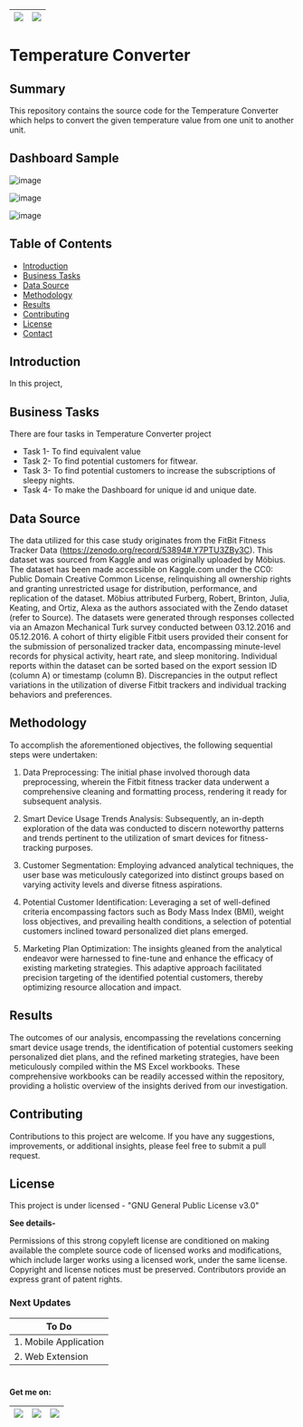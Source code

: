 |      ![](https://img.shields.io/badge/python-3.x-blue?logo=python&logoColor=yellow&labelColor=black)                    | ![](https://img.shields.io/badge/License-MIT-green?labelColor=black)
|-------------------------------------------------------------------------------------------------------------------------|--------------------------------|

# Temperature Converter

## Summary 

This repository contains the source code for the Temperature Converter which helps to convert the given temperature value from one unit to another unit. 

## Dashboard Sample

![image](https://github.com/Pramod2021-24IT/Temperature-Converter/assets/95674009/988cd039-c23b-4997-ae20-5c466ed9826d)

![image](https://github.com/Pramod2021-24IT/Temperature-Converter/assets/95674009/439978c1-bee9-491c-88fd-197d2b1e70ec)

![image](https://github.com/Pramod2021-24IT/Temperature-Converter/assets/95674009/f9009f98-0427-447b-af04-6ccae130dd4b)



## Table of Contents

* [Introduction](#introduction)
* [Business Tasks](#business-tasks)
* [Data Source](#data-source)
* [Methodology](#methodology)
* [Results](#results) 
* [Contributing](#contributing)
* [License](#license)
* [Contact](#contact)
  
## Introduction

In this project, 

## Business Tasks

There are four tasks in Temperature Converter project
- Task 1- To find equivalent value
- Task 2- To find potential customers for fitwear.
- Task 3- To find potential customers to increase the subscriptions of sleepy nights.
- Task 4- To make the Dashboard for unique id and unique date.

## Data Source

The data utilized for this case study originates from the FitBit Fitness Tracker Data (https://zenodo.org/record/53894#.Y7PTU3ZBy3C). This dataset was sourced from Kaggle and was originally uploaded by Möbius. The dataset has been made accessible on Kaggle.com under the CC0: Public Domain Creative Common License, relinquishing all ownership rights and granting unrestricted usage for distribution, performance, and replication of the dataset. Möbius attributed Furberg, Robert, Brinton, Julia, Keating, and Ortiz, Alexa as the authors associated with the Zendo dataset (refer to Source).
The datasets were generated through responses collected via an Amazon Mechanical Turk survey conducted between 03.12.2016 and 05.12.2016. A cohort of thirty eligible Fitbit users provided their consent for the submission of personalized tracker data, encompassing minute-level records for physical activity, heart rate, and sleep monitoring. Individual reports within the dataset can be sorted based on the export session ID (column A) or timestamp (column B). Discrepancies in the output reflect variations in the utilization of diverse Fitbit trackers and individual tracking behaviors and preferences.

## Methodology

To accomplish the aforementioned objectives, the following sequential steps were undertaken:

1. Data Preprocessing:
   The initial phase involved thorough data preprocessing, wherein the Fitbit fitness tracker data underwent a comprehensive cleaning and formatting process, rendering it ready for subsequent analysis.

2. Smart Device Usage Trends Analysis:
   Subsequently, an in-depth exploration of the data was conducted to discern noteworthy patterns and trends pertinent to the utilization of smart devices for fitness-tracking purposes.
   
4. Customer Segmentation:
   Employing advanced analytical techniques, the user base was meticulously categorized into distinct groups based on varying activity levels and diverse fitness aspirations.
   
6. Potential Customer Identification:
   Leveraging a set of well-defined criteria encompassing factors such as Body Mass Index (BMI), weight loss objectives, and prevailing health conditions, a selection of potential customers inclined toward personalized diet plans emerged.

7. Marketing Plan Optimization:
   The insights gleaned from the analytical endeavor were harnessed to fine-tune and enhance the efficacy of existing marketing strategies. This adaptive approach facilitated precision targeting of the identified potential customers, thereby optimizing resource allocation and impact.

## Results

The outcomes of our analysis, encompassing the revelations concerning smart device usage trends, the identification of potential customers seeking personalized diet plans, and the refined marketing strategies, have been meticulously compiled within the MS Excel workbooks. These comprehensive workbooks can be readily accessed within the repository, providing a holistic overview of the insights derived from our investigation.

## Contributing

Contributions to this project are welcome. If you have any suggestions, improvements, or additional insights, please feel free to submit a pull request.

## License
This project is under licensed - "GNU General Public License v3.0"

**See details-** 

Permissions of this strong copyleft license are conditioned on making available the complete source code of licensed works and modifications, which include larger works using a licensed work, under the same license. Copyright and license notices must be preserved. Contributors provide an express grant of patent rights.




### Next Updates 

| To Do                     |
|---------------------------|
| 1. Mobile Application     |
| 2. Web Extension          |

#

**Get me on:** <br>

| [![](https://img.shields.io/badge/LinkedIn-pramodmaurya9621-blue?logo=Linkedin&logoColor=blue&labelColor=black)](https://www.linkedin.com/in/pramodmaurya9621/) | [![](https://img.shields.io/badge/Gmail-pramod.maurya12321%40gmail.com-red?logo=Gmail&logoColor=Red&labelColor=black)](mailto:pramod.maurya12321@gmail.com) | [![](https://img.shields.io/badge/Telegram-PramodMaurya9621-blue?logo=Telegram&labelColor=black)](https://t.me/PramodMaurya9621) |
|--------------------------------------------|-------------------------------------------------|------------------------------------------|


